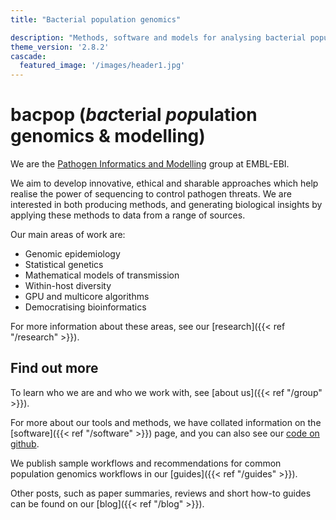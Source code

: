 ```yaml
---
title: "Bacterial population genomics"

description: "Methods, software and models for analysing bacterial populations and genomes"
theme_version: '2.8.2'
cascade:
  featured_image: '/images/header1.jpg'
---
```

# bacpop (*bac*terial *pop*ulation genomics & modelling)

We are the [Pathogen Informatics and Modelling](https://www.ebi.ac.uk/research/lees/) group
at EMBL-EBI.

We aim to develop innovative, ethical and sharable approaches which help realise the power of sequencing to control pathogen threats. We are interested in both producing methods, and generating biological insights by applying these methods to data from a range of sources.

Our main areas of work are:
* Genomic epidemiology
* Statistical genetics
* Mathematical models of transmission
* Within-host diversity
* GPU and multicore algorithms
* Democratising bioinformatics

For more information about these areas, see our [research]({{< ref "/research" >}}).

## Find out more

To learn who we are and who we work with, see [about us]({{< ref "/group" >}}).


For more about our tools and methods, we have collated information on the [software]({{< ref "/software" >}}) page,
and you can also see our [code on github](https://github.com/bacpop).

We publish sample workflows and recommendations for common population genomics workflows
in our [guides]({{< ref "/guides" >}}).

Other posts, such as paper summaries, reviews and short how-to guides
can be found on our [blog]({{< ref "/blog" >}}).

